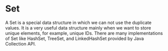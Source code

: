 # Set

A Set is a special data structure in which we can not use the duplicate values. It is a very useful data structure mainly when we want to store unique elements, for example, unique IDs. There are many implementations of Set like HashSet, TreeSet, and LinkedHashSet provided by Java Collection API.

